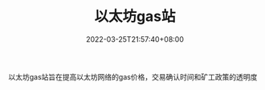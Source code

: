 ﻿---
weight: 
title: "以太坊gas站"
description: "以太坊gas站旨在提高以太坊网络的gas价格，交易确认时间和矿工政策的透明度"
date: 2022-03-25T21:57:40+08:00
lastmod: 2022-03-25T16:45:40+08:00
draft: false
authors: ["Metabd"]
featuredImage: "yitaifanggaszhan.png"
link: ""
tags: ["数据分析","以太坊gas站"]
categories: ["navigation"]
navigation: ["数据分析"]
lightgallery: true
toc: true
pinned: false
recommend: false
recommend1: false
---
以太坊gas站旨在提高以太坊网络的gas价格，交易确认时间和矿工政策的透明度
